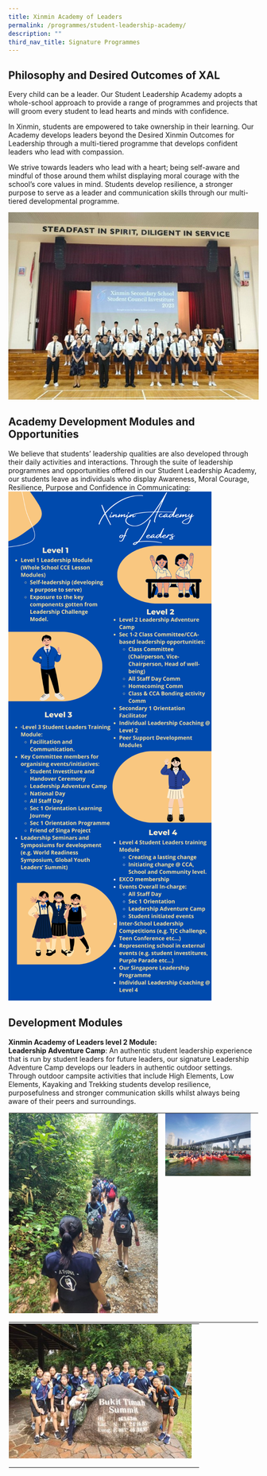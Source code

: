 ```yaml
---
title: Xinmin Academy of Leaders
permalink: /programmes/student-leadership-academy/
description: ""
third_nav_title: Signature Programmes
---
```

Philosophy and Desired Outcomes of XAL
-------


Every child can be a leader. Our Student Leadership Academy adopts a whole-school approach to provide a range of programmes and projects that will groom every student to lead hearts and minds with confidence.

In Xinmin, students are empowered to take ownership in their learning. Our Academy develops leaders beyond the Desired Xinmin Outcomes for Leadership through a multi-tiered programme that develops confident leaders who lead with compassion. 

We strive towards leaders who lead with a heart; being self-aware and mindful of those around them whilst displaying moral courage with the school’s core values in mind. Students develop resilience, a stronger purpose to serve as a leader and communication skills through our multi-tiered developmental programme.

![](/images/Xinmin%20Academy%20of%20Leaders/x_a_l_1.jpg)

Academy Development Modules and Opportunities
-------
We believe that students’ leadership qualities are also developed through their daily activities and interactions. Through the suite of leadership programmes and opportunities offered in our Student Leadership Academy, our students leave as individuals who display Awareness, Moral Courage, Resilience, Purpose and Confidence in Communicating:
![](/images/Xinmin%20Academy%20of%20Leaders/x_a_l_2.png)

Development Modules
-------
**Xinmin Academy of Leaders level 2 Module:**<br>
**Leadership Adventure Camp**: An authentic student leadership experience that is run by student leaders for future leaders, our signature Leadership Adventure Camp develops our leaders in authentic outdoor settings. Through outdoor campsite activities that include High Elements, Low Elements, Kayaking and Trekking students develop resilience, purposefulness and stronger communication skills whilst always being aware of their peers and surroundings.

<table style="margin: auto;
    outline: 0px;
    padding: 0px;
    border-collapse: collapse;
    clear: both;
    border: 1px solid transparent;
    table-layout: fixed;" class="ive_eobj_center ives_tab_kosong">
  <tbody style="margin: 0px; outline: 0px; padding: 0px">
    <tr style="margin: 0px; outline: 0px; padding: 0px">
      <td style="margin: 0px;
          outline: 0px;
          padding: 0px 15px 15px 0px;
          vertical-align: top;">
        <img style="width=" class="ive_eobj_center" alt="Math_1.jpg" src="/images/Xinmin Academy of Leaders/x_a_l_3a.jpg">
      </td>
      <td style="margin: 0px;
          outline: 0px;
          padding: 0px 15px 15px 0px;
          vertical-align: top;">
      <img style="width=" class="ive_eobj_center" alt="Math_2.jpg" width="100%" src="/images/Xinmin Academy of Leaders/x_a_l_3b.jpg">
      </td>
    </tr>
  </tbody>
</table>

<table class="ive_eobj_center ives_tab_kosong" style="margin: auto;
    outline: 0px;
    padding: 0px;
    border-collapse: collapse;
    clear: both;
    border: 1px solid transparent;
    table-layout: fixed;">
  <tbody style="margin: 0px; outline: 0px; padding: 0px">
    <tr style="margin: 0px; outline: 0px; padding: 0px">
      <td style="margin: 0px;
          outline: 0px;
          padding: 0px 15px 15px 0px;
          vertical-align: top;">
        <img src="/images/Xinmin Academy of Leaders/x_a_l_3c.jpg" alt="Math_1.jpg" class="ive_eobj_center" style="width=">
      </td>
    </tr>
  </tbody>
</table>
